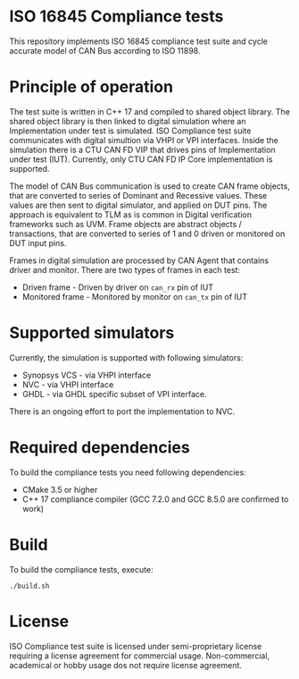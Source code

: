 
# ISO 16845 Compliance tests

This repository implements ISO 16845 compliance test suite and cycle accurate model
of CAN Bus according to ISO 11898.

# Principle of operation

The test suite is written in C++ 17 and compiled to shared object library. The shared
object library is then linked to digital simulation where an Implementation under
test is simulated. ISO Compliance test suite communicates with digital simultion via
VHPI or VPI interfaces. Inside the simulation there is a CTU CAN FD VIP that drives
pins of Implementation under test (IUT). Currently, only CTU CAN FD IP Core implementation
is supported.

The model of CAN Bus communication is used to create CAN frame objects, that are
converted to series of Dominant and Recessive values. These values are then sent
to digital simulator, and applied on DUT pins. The approach is equivalent to TLM as is
common in Digital verification frameworks such as UVM. Frame objects are abstract
objects / transactions, that are converted to series of 1 and 0 driven or monitored
on DUT input pins.

Frames in digital simulation are processed by CAN Agent that contains driver and
monitor. There are two types of frames in each test:
- Driven frame - Driven by driver on `can_rx` pin of IUT
- Monitored frame - Monitored by monitor on `can_tx` pin of IUT

# Supported simulators

Currently, the simulation is supported with following simulators:
 - Synopsys VCS - via VHPI interface
 - NVC - via VHPI interface
 - GHDL - via GHDL specific subset of VPI interface.

There is an ongoing effort to port the implementation to NVC.

# Required dependencies

To build the compliance tests you need following dependencies:
- CMake 3.5 or higher
- C++ 17 compliance compiler (GCC 7.2.0 and GCC 8.5.0 are confirmed to work)

# Build

To build the compliance tests, execute:

```
./build.sh
```

# License

ISO Compliance test suite is licensed under semi-proprietary license requiring
a license agreement for commercial usage. Non-commercial, academical or hobby
usage dos not require license agreement.
